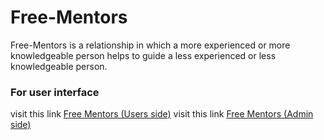 # Free-Mentors
Free-Mentors is a relationship in which a more experienced or more knowledgeable person helps to guide a less experienced or less knowledgeable person.
 ### For user interface
visit this link [Free Mentors (Users side)](https://johnkeychishugi.github.io/Free-Mentors/UI)
visit this link [Free Mentors (Admin side)](https://johnkeychishugi.github.io/Free-Mentors/UI/admin)
